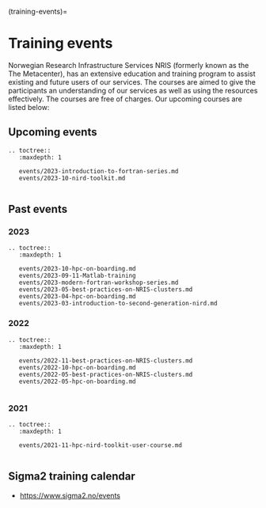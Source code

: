(training-events)=

# Training events

Norwegian Research Infrastructure Services NRIS (formerly known as the
The Metacenter), has an extensive education and training program to assist existing
and future users of our services. The courses are aimed to give the participants
an understanding of our services as well as using the resources effectively.
The courses are free of charges. Our upcoming courses are listed below:

## Upcoming events
```{eval-rst}
.. toctree::
   :maxdepth: 1

   events/2023-introduction-to-fortran-series.md
   events/2023-10-nird-toolkit.md
  
```

## Past events

### 2023

```{eval-rst}
.. toctree::
   :maxdepth: 1

   events/2023-10-hpc-on-boarding.md  
   events/2023-09-11-Matlab-training 
   events/2023-modern-fortran-workshop-series.md
   events/2023-05-best-practices-on-NRIS-clusters.md
   events/2023-04-hpc-on-boarding.md   
   events/2023-03-introduction-to-second-generation-nird.md

```

### 2022

```{eval-rst}
.. toctree::
   :maxdepth: 1

   events/2022-11-best-practices-on-NRIS-clusters.md
   events/2022-10-hpc-on-boarding.md
   events/2022-05-best-practices-on-NRIS-clusters.md
   events/2022-05-hpc-on-boarding.md
   
```
### 2021

```{eval-rst}
.. toctree::
   :maxdepth: 1

   events/2021-11-hpc-nird-toolkit-user-course.md
   
```
## Sigma2 training calendar

- <https://www.sigma2.no/events>
